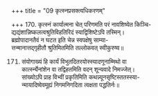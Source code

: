 +++
title = "09 कृत्स्नप्रसक्त्यधिकरणम्"

+++
170. कृत्स्नं कार्यात्मना चेत् परिणमति परं नावशिष्येत किञ्चि-  
द्यद्यंशान्निष्कलत्वश्रुतिविहतिरिदं स्याद्विशिष्टेऽपि तस्मिन्।  
ब्रह्मोपादानतैवं न घटत इति चेन्न स्वपक्षेषु साम्या-  
त्तन्मानात्तद्गृहीतौ श्रुतिमितमिति तल्लोकवत् स्वीकुरुष्व॥

171. संयोगाख्यं हि कार्यं विभुतदितरयोस्स्यादणूनाम्मिथो वा  
कार्त्स्न्येनांशेन वा तद्विहतमिति वदन् शून्यवादे निमज्जेत्।  
सांख्योऽपि प्राह विभ्वीं प्रकृतिमिति कथन्न्यूनसृष्टिस्ततस्स्या-  
न्मायादिष्वेवमूह्यं निगमनिगदिता त्वक्षता पद्धतिर्नः॥